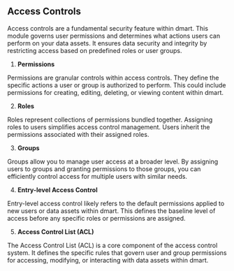 ## Access Controls

Access controls are a fundamental security feature within dmart. This module governs user permissions and determines what actions users can perform on your data assets. It ensures data security and integrity by restricting access based on predefined roles or user groups.

1.  **Permissions**

Permissions are granular controls within access controls. They define the specific actions a user or group is authorized to perform. This could include permissions for creating, editing, deleting, or viewing content within dmart.

2.  **Roles**

Roles represent collections of permissions bundled together. Assigning roles to users simplifies access control management. Users inherit the permissions associated with their assigned roles.

3.  **Groups**

Groups allow you to manage user access at a broader level. By assigning users to groups and granting permissions to those groups, you can efficiently control access for multiple users with similar needs.

4.  **Entry-level Access Control**

Entry-level access control likely refers to the default permissions applied to new users or data assets within dmart. This defines the baseline level of access before any specific roles or permissions are assigned.

5.  **Access Control List (ACL)**

The Access Control List (ACL) is a core component of the access control system. It defines the specific rules that govern user and group permissions for accessing, modifying, or interacting with data assets within dmart.
